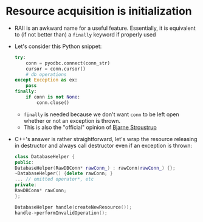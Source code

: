 # Resource acquisition is initialization

* RAII is an awkward name for a useful feature. Essentially, it is equivalent to (if not better than) a `finally` keyword
if properly used

* Let's consider this Python snippet:
    ```python
    try:
        conn = pyodbc.connect(conn_str)
        cursor = conn.cursor()
        # db operations
    except Exception as ex:
        pass
    finally:
        if conn is not None:
            conn.close()
    ```

    * `finally` is needed because we don't want `conn` to be left open whether or not an exception is thrown.
    * This is also the "official" opinion of [Bjarne Stroustrup](https://www.stroustrup.com/bs_faq2.html#finally)

* C++'s answer is rather straightforward, let's wrap the resource releasing in destructor and always call destructor
even if an exception is thrown:
    ```C++
    class DatabaseHelper {
    public:
    DatabaseHelper(RawDBConn* rawConn_) : rawConn(rawConn_) {};
    ~DatabaseHelper() {delete rawConn; }
    ... // omitted operator*, etc
    private:
    RawDBConn* rawConn;
    };

    DatabaseHelper handle(createNewResource());
    handle->performInvalidOperation();
    ```